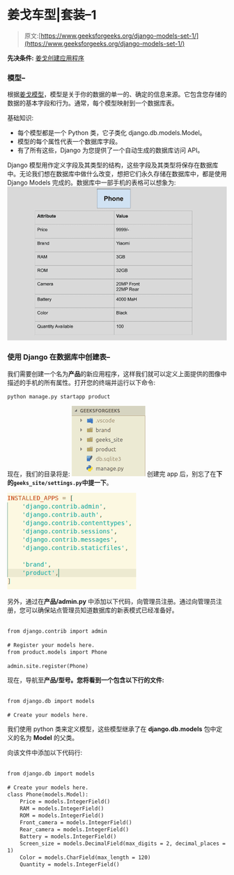# 姜戈车型|套装–1

> 原文:[https://www.geeksforgeeks.org/django-models-set-1/](https://www.geeksforgeeks.org/django-models-set-1/)

**先决条件:** [姜戈创建应用程序](https://www.geeksforgeeks.org/django-creating-apps-set-2/)

### 模型–

根据[姜戈模型](https://docs.djangoproject.com/en/2.2/topics/db/models/)，模型是关于你的数据的单一的、确定的信息来源。它包含您存储的数据的基本字段和行为。通常，每个模型映射到一个数据库表。

基础知识:

*   每个模型都是一个 Python 类，它子类化 django.db.models.Model。
*   模型的每个属性代表一个数据库字段。
*   有了所有这些，Django 为您提供了一个自动生成的数据库访问 API。

Django 模型用作定义字段及其类型的结构，这些字段及其类型将保存在数据库中。无论我们想在数据库中做什么改变，想把它们永久存储在数据库中，都是使用 Django Models 完成的。数据库中一部手机的表格可以想象为:
![A database table for phone](img/3a16d1f17f6f24b246b37facecc68495.png)

### 使用 Django 在数据库中创建表–

我们需要创建一个名为**产品**的新应用程序，这样我们就可以定义上面提供的图像中描述的手机的所有属性。打开您的终端并运行以下命令:

```
python manage.py startapp product
```

现在，我们的目录将是:
![Directory after creating product app](img/c87e7e120f8e523ea695e8d73fce953d.png)
创建完 app 后，别忘了在**下的`geeks_site/settings.py`中提一下**。

![Installed apps after product](img/b218ad920e4831db32e54c83132d0ed4.png)

另外，通过在**产品/admin.py** 中添加以下代码，向管理员注册。通过向管理员注册，您可以确保站点管理员知道数据库的新表模式已经准备好。

```

from django.contrib import admin

# Register your models here.
from product.models import Phone

admin.site.register(Phone)
```

现在，导航至**产品/型号。您将看到一个包含以下行的文件:**

```

from django.db import models

# Create your models here.
```

我们使用 python 类来定义模型，这些模型继承了在 **django.db.models** 包中定义的名为 **Model** 的父类。

向该文件中添加以下代码行:

```

from django.db import models

# Create your models here.
class Phone(models.Model):
    Price = models.IntegerField()
    RAM = models.IntegerField()
    ROM = models.IntegerField()
    Front_camera = models.IntegerField()
    Rear_camera = models.IntegerField()
    Battery = models.IntegerField()
    Screen_size = models.DecimalField(max_digits = 2, decimal_places = 1)
    Color = models.CharField(max_length = 120)
    Quantity = models.IntegerField()
```